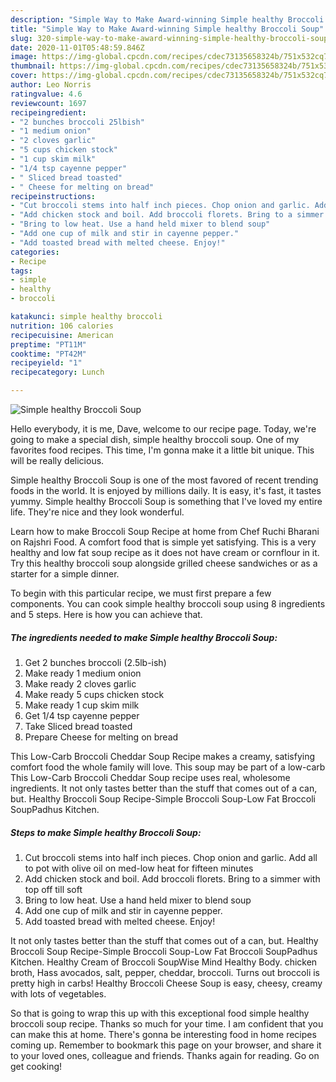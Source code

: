 ```yaml
---
description: "Simple Way to Make Award-winning Simple healthy Broccoli Soup"
title: "Simple Way to Make Award-winning Simple healthy Broccoli Soup"
slug: 320-simple-way-to-make-award-winning-simple-healthy-broccoli-soup
date: 2020-11-01T05:48:59.846Z
image: https://img-global.cpcdn.com/recipes/cdec73135658324b/751x532cq70/simple-healthy-broccoli-soup-recipe-main-photo.jpg
thumbnail: https://img-global.cpcdn.com/recipes/cdec73135658324b/751x532cq70/simple-healthy-broccoli-soup-recipe-main-photo.jpg
cover: https://img-global.cpcdn.com/recipes/cdec73135658324b/751x532cq70/simple-healthy-broccoli-soup-recipe-main-photo.jpg
author: Leo Norris
ratingvalue: 4.6
reviewcount: 1697
recipeingredient:
- "2 bunches broccoli 25lbish"
- "1 medium onion"
- "2 cloves garlic"
- "5 cups chicken stock"
- "1 cup skim milk"
- "1/4 tsp cayenne pepper"
- " Sliced bread toasted"
- " Cheese for melting on bread"
recipeinstructions:
- "Cut broccoli stems into half inch pieces. Chop onion and garlic. Add all to pot with olive oil on med-low heat for fifteen minutes"
- "Add chicken stock and boil. Add broccoli florets. Bring to a simmer with top off till soft"
- "Bring to low heat. Use a hand held mixer to blend soup"
- "Add one cup of milk and stir in cayenne pepper."
- "Add toasted bread with melted cheese. Enjoy!"
categories:
- Recipe
tags:
- simple
- healthy
- broccoli

katakunci: simple healthy broccoli 
nutrition: 106 calories
recipecuisine: American
preptime: "PT11M"
cooktime: "PT42M"
recipeyield: "1"
recipecategory: Lunch

---
```



![Simple healthy Broccoli Soup](https://img-global.cpcdn.com/recipes/cdec73135658324b/751x532cq70/simple-healthy-broccoli-soup-recipe-main-photo.jpg)

Hello everybody, it is me, Dave, welcome to our recipe page. Today, we're going to make a special dish, simple healthy broccoli soup. One of my favorites food recipes. This time, I'm gonna make it a little bit unique. This will be really delicious.

Simple healthy Broccoli Soup is one of the most favored of recent trending foods in the world. It is enjoyed by millions daily. It is easy, it's fast, it tastes yummy. Simple healthy Broccoli Soup is something that I've loved my entire life. They're nice and they look wonderful.

Learn how to make Broccoli Soup Recipe at home from Chef Ruchi Bharani on Rajshri Food. A comfort food that is simple yet satisfying. This is a very healthy and low fat soup recipe as it does not have cream or cornflour in it. Try this healthy broccoli soup alongside grilled cheese sandwiches or as a starter for a simple dinner.


To begin with this particular recipe, we must first prepare a few components. You can cook simple healthy broccoli soup using 8 ingredients and 5 steps. Here is how you can achieve that.

<!--inarticleads1-->

##### The ingredients needed to make Simple healthy Broccoli Soup:

1. Get 2 bunches broccoli (2.5lb-ish)
1. Make ready 1 medium onion
1. Make ready 2 cloves garlic
1. Make ready 5 cups chicken stock
1. Make ready 1 cup skim milk
1. Get 1/4 tsp cayenne pepper
1. Take  Sliced bread toasted
1. Prepare  Cheese for melting on bread


This Low-Carb Broccoli Cheddar Soup Recipe makes a creamy, satisfying comfort food the whole family will love. This soup may be part of a low-carb This Low-Carb Broccoli Cheddar Soup recipe uses real, wholesome ingredients. It not only tastes better than the stuff that comes out of a can, but. Healthy Broccoli Soup Recipe-Simple Broccoli Soup-Low Fat Broccoli SoupPadhus Kitchen. 

<!--inarticleads2-->

##### Steps to make Simple healthy Broccoli Soup:

1. Cut broccoli stems into half inch pieces. Chop onion and garlic. Add all to pot with olive oil on med-low heat for fifteen minutes
1. Add chicken stock and boil. Add broccoli florets. Bring to a simmer with top off till soft
1. Bring to low heat. Use a hand held mixer to blend soup
1. Add one cup of milk and stir in cayenne pepper.
1. Add toasted bread with melted cheese. Enjoy!


It not only tastes better than the stuff that comes out of a can, but. Healthy Broccoli Soup Recipe-Simple Broccoli Soup-Low Fat Broccoli SoupPadhus Kitchen. Healthy Cream of Broccoli SoupWise Mind Healthy Body. chicken broth, Hass avocados, salt, pepper, cheddar, broccoli. Turns out broccoli is pretty high in carbs! Healthy Broccoli Cheese Soup is easy, cheesy, creamy with lots of vegetables. 

So that is going to wrap this up with this exceptional food simple healthy broccoli soup recipe. Thanks so much for your time. I am confident that you can make this at home. There's gonna be interesting food in home recipes coming up. Remember to bookmark this page on your browser, and share it to your loved ones, colleague and friends. Thanks again for reading. Go on get cooking!
